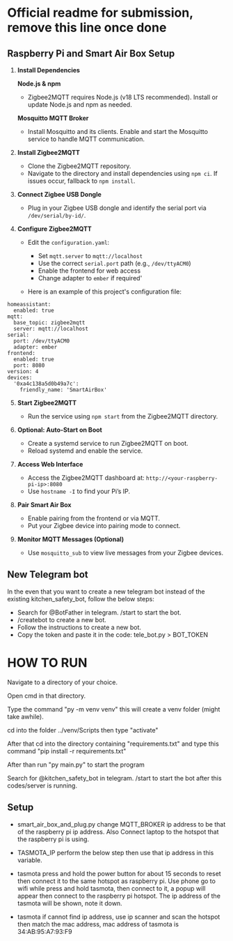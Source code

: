 # Official readme for submission, remove this line once done

## Raspberry Pi and Smart Air Box Setup

1. **Install Dependencies**

   **Node.js & npm**  
   - Zigbee2MQTT requires Node.js (v18 LTS recommended). Install or update Node.js and npm as needed.

   **Mosquitto MQTT Broker**  
   - Install Mosquitto and its clients. Enable and start the Mosquitto service to handle MQTT communication.

2. **Install Zigbee2MQTT**  
   - Clone the Zigbee2MQTT repository.  
   - Navigate to the directory and install dependencies using `npm ci`. If issues occur, fallback to `npm install`.

3. **Connect Zigbee USB Dongle**  
   - Plug in your Zigbee USB dongle and identify the serial port via `/dev/serial/by-id/`.

4. **Configure Zigbee2MQTT**  
   - Edit the `configuration.yaml`:

     - Set `mqtt.server` to `mqtt://localhost`
     - Use the correct `serial.port` path (e.g., `/dev/ttyACM0`)
     - Enable the frontend for web access
     - Change adapter to `ember` if required'
   
   - Here is an example of this project's configuration file:
   
```
homeassistant:
  enabled: true
mqtt:
  base_topic: zigbee2mqtt
  server: mqtt://localhost
serial:
  port: /dev/ttyACM0
  adapter: ember
frontend:
  enabled: true
  port: 8080
version: 4
devices:
  '0xa4c138a5d0b49a7c':
    friendly_name: 'SmartAirBox'
```


5. **Start Zigbee2MQTT**  
   - Run the service using `npm start` from the Zigbee2MQTT directory.

6. **Optional: Auto-Start on Boot**  
   - Create a systemd service to run Zigbee2MQTT on boot.  
   - Reload systemd and enable the service.

7. **Access Web Interface**  
   - Access the Zigbee2MQTT dashboard at: `http://<your-raspberry-pi-ip>:8080`  
   - Use `hostname -I` to find your Pi’s IP.

8. **Pair Smart Air Box**  
   - Enable pairing from the frontend or via MQTT.  
   - Put your Zigbee device into pairing mode to connect.

9. **Monitor MQTT Messages (Optional)**  
   - Use `mosquitto_sub` to view live messages from your Zigbee devices.

## New Telegram bot
In the even that you want to create a new telegram bot instead of the existing kitchen_safety_bot, follow the below steps:
- Search for @BotFather in telegram. /start to start the bot.
- /createbot to create a new bot.
- Follow the instructions to create a new bot.
- Copy the token and paste it in the code: tele_bot.py > BOT_TOKEN

# HOW TO RUN

Navigate to a directory of your choice.

Open cmd in that directory.

Type the command "py -m venv venv" this will create a venv folder (might take awhile).

cd into the folder ../venv/Scripts then type "activate"

After that cd into the directory containing "requirements.txt" and type this command "pip install -r requirements.txt"

After than run "py main.py" to start the program

Search for @kitchen_safety_bot in telegram. /start to start the bot after this codes/server is running.

## Setup

- smart_air_box_and_plug.py change MQTT_BROKER ip address to be that of the raspberry pi ip address. Also Connect laptop to the hotspot that the raspberry pi is using.

- TASMOTA_IP perform the below step then use that ip address in this variable.

- tasmota press and hold the power button for about 15 seconds to reset then connect it to the same hotspot as raspberry pi. Use phone go to wifi while press and hold tasmota, then connect to it, a popup will appear then connect to the raspberry pi hotspot. The ip address of the tasmota will be shown, note it down.

- tasmota if cannot find ip address, use ip scanner and scan the hotspot then match the mac address, mac address of tasmota is 34:AB:95:A7:93:F9

